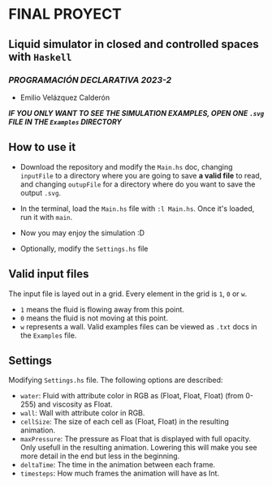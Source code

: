 # **FINAL PROYECT**
## Liquid simulator in closed and controlled spaces with `Haskell`
### *PROGRAMACIÓN DECLARATIVA 2023-2*      
- Emilio Velázquez Calderón

***IF YOU ONLY WANT TO SEE THE SIMULATION EXAMPLES, OPEN ONE `.svg` FILE IN THE `Examples` DIRECTORY***

## How to use it
- Download the repository and modify the `Main.hs` doc, changing `inputFile` to a directory where you are going to save **a valid file** to read, 
and changing `outupFile` for a directory where do you want to save the output `.svg`.

- In the terminal, load the `Main.hs` file with `:l Main.hs`. Once it's loaded, run it with `main`.
- Now you may enjoy the simulation :D
- Optionally, modify the `Settings.hs` file 

## Valid input files
The input file is layed out in a grid. Every element in the grid is `1`, `0` or `w`. 
- `1` means the fluid is flowing away from this point. 
- `0` means the fluid is not moving at this point. 
- `w` represents a wall. 
Valid examples files can be viewed as `.txt` docs in the `Examples` file.

## Settings
Modifying `Settings.hs` file. The following options are described:

- `water`: Fluid with attribute color in RGB as (Float, Float, Float) (from 0-255) and viscosity as Float.
- `wall`: Wall with attribute color in RGB.
- `cellSize`: The size of each cell as (Float, Float) in the resulting animation.
- `maxPressure`: The pressure as Float that is displayed with full opacity. Only usefull in the resulting animation. Lowering this will make you see more detail in the end but less in the beginning.
- `deltaTime`: The time in the animation between each frame.
- `timesteps`: How much frames the animation will have as Int.


